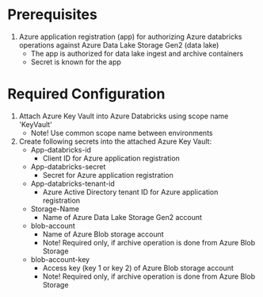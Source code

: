 # Prerequisites
1. Azure application registration (app) for authorizing Azure databricks operations against Azure Data Lake Storage Gen2 (data lake)
   - The app is authorized for data lake ingest and archive containers
   - Secret is known for the app

# Required Configuration
1. Attach Azure Key Vault into Azure Databricks using scope name 'KeyVault'
   - Note! Use common scope name between environments
2. Create following secrets into the attached Azure Key Vault:
   - App-databricks-id
     - Client ID for Azure application registration
   - App-databricks-secret
     - Secret for Azure application registration
   - App-databricks-tenant-id
     - Azure Active Directory tenant ID for Azure application registration
   - Storage-Name
     - Name of Azure Data Lake Storage Gen2 account
   - blob-account
     - Name of Azure Blob storage account
     - Note! Required only, if archive operation is done from Azure Blob Storage
   - blob-account-key
     - Access key (key 1 or key 2) of Azure Blob storage account
     - Note! Required only, if archive operation is done from Azure Blob Storage

